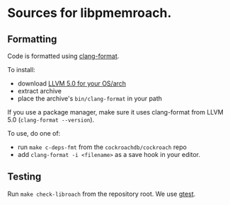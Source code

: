 # Sources for libpmemroach.

## Formatting

Code is formatted using [clang-format](https://clang.llvm.org/docs/ClangFormat.html).

To install:
* download [LLVM  5.0 for your OS/arch](http://releases.llvm.org/download.html#5.0.0)
* extract archive
* place the archive's `bin/clang-format` in your path

If you use a package manager, make sure it uses clang-format from LLVM 5.0 (`clang-format --version`).

To use, do one of:
* run `make c-deps-fmt` from the `cockroachdb/cockroach` repo
* add `clang-format -i <filename>` as a save hook in your editor.

## Testing

Run `make check-libroach` from the repository root. We use [gtest].

[gtest]: https://github.com/google/googletest
